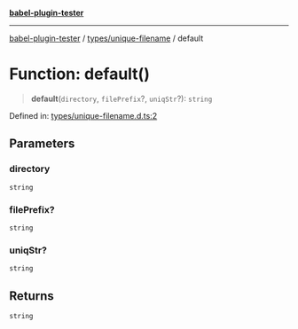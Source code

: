 [**babel-plugin-tester**](../../../README.md)

***

[babel-plugin-tester](../../../README.md) / [types/unique-filename](../README.md) / default

# Function: default()

> **default**(`directory`, `filePrefix`?, `uniqStr`?): `string`

Defined in: [types/unique-filename.d.ts:2](https://github.com/babel-utils/babel-plugin-tester/blob/03734eaa985470bea60d71fab1aa0d0dbdddae3c/types/unique-filename.d.ts#L2)

## Parameters

### directory

`string`

### filePrefix?

`string`

### uniqStr?

`string`

## Returns

`string`
